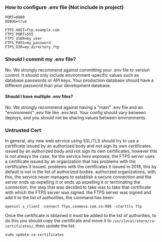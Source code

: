 ### How to configure .env file (Not include in project)

```
PORT=8080
DEBUG=true

FTPS_HOST=ftp.example.com
FTPS_PORT=555
FTPS_USER=my_user
FTPS_PASS=my_password
FTPS_DIR=my_directory_ftp
```

### Should I commit my .env file?

No. We strongly recommend against committing your .env file to version control. It should only include
environment-specific values such as database passwords or API keys. Your production database should have a different
password than your development database.

#### Should I have multiple .env files?

No. We strongly recommend against having a "main" .env file and an "environment"
.env file like .env.test. Your config should vary between deploys, and you should not be sharing values between
environments.

### Untrusted Cert

In general, any new web service using SSL/TLS should try to use a certificate issued by an authorized body and not sign
its own certificates. issued by an authorized body and not sign its own certificates, however this is not always the
case, for the service here exposed, the FTPS server uses a certificate issued by an organization that has problems with
the certificates it issued. problems with the certificates it issued in 2018, this by default is not in the list of
authorized bodies. authorized organizations, with this, the service never manages to establish a secure connection and
the server ends up expelling it or ends up expelling it or terminating the connection, the step that was decided to take
was to take that certificate with which the FTPS server was signed. the FTPS server was signed and add it to the list of
authorities, the command has been:

`openssl s_client -connect ftps.coomeva.com.co:990 -starttls ftp`

Once the certificate is obtained it must be added to the list of authorities, to do this you should copy the certificate
and move it to `/usr/local/share/ca-certificates/`, then update the list:

`sudo update-ca-certificates`